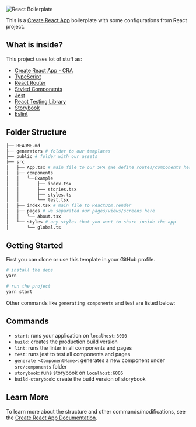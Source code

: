 ![React Boilerplate](https://user-images.githubusercontent.com/61698985/95465266-31704200-097b-11eb-813c-ddc9a0b2f202.png)

This is a [Create React App](https://create-react-app.dev/) boilerplate with some configurations from React project.

## What is inside?

This project uses lot of stuff as:

- [Create React App - CRA](https://create-react-app.dev/)
- [TypeScript](https://www.typescriptlang.org/)
- [React Router](https://reactrouter.com/web/guides/quick-start)
- [Styled Components](https://styled-components.com/)
- [Jest](https://jestjs.io/)
- [React Testing Library](https://testing-library.com/docs/react-testing-library/intro)
- [Storybook](https://storybook.js.org/)
- [Eslint](https://eslint.org/)

## Folder Structure

```sh
├── README.md
├── generators # folder to our templates
├── public # folder with our assets
├── src
│   ├── App.tsx # main file to our SPA (We define routes/components here)
│   ├── components
│   │   └──Example
│   │       ├── index.tsx
│   │       ├── stories.tsx
│   │       ├── styles.ts
│   │       └── test.tsx
│   ├── index.tsx # main file to ReactDom.render
│   ├── pages # we separated our pages/views/screens here
│   │   └── About.tsx
│   └── styles # any styles that you want to share inside the app
│       └── global.ts
```

## Getting Started

First you can clone or use this template in your GitHub profile.

```sh
# install the deps
yarn

# run the project
yarn start
```

Other commands like `generating components` and test are listed below:

## Commands

- `start`: runs your application on `localhost:3000`
- `build`: creates the production build version
- `lint`: runs the linter in all components and pages
- `test`: runs jest to test all components and pages
- `generate <ComponentName>`: generates a new component under `src/components` folder
- `storybook`: runs storybook on `localhost:6006`
- `build-storybook`: create the build version of storybook

## Learn More

To learn more about the structure and other commands/modifications, see the [Create React App Documentation](https://create-react-app.dev/).
